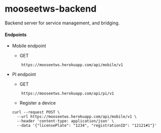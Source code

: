 # mooseetws-backend
Backend server for service management, and bridging.


#### Endpoints

- Mobile endpoint
    - GET
    ```
        https://mooseetws.herokuapp.com/api/mobile/v1
    ```


- PI endpoint
    - GET 
    ``` 
        https://mooseetws.herokuapp.com/api/pi/v1
    ```
    
    - Register a device
    ```
    curl --request POST \
      --url https://mooseetws.herokuapp.com/api/mobile/v1 \
      --header 'content-type: application/json' \
      --data '{"licensePlate": "1234", "registrationID": "12121#1"}'
      
    ```
